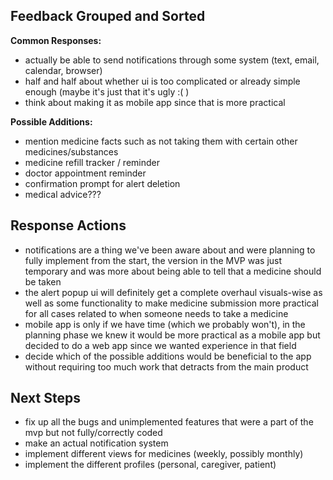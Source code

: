 ## Feedback Grouped and Sorted

**Common Responses:**
- actually be able to send notifications through some system (text, email, calendar, browser)
- half and half about whether ui is too complicated or already simple enough (maybe it's just that it's ugly :( )
- think about making it as mobile app since that is more practical

**Possible Additions:**
- mention medicine facts such as not taking them with certain other medicines/substances
- medicine refill tracker / reminder
- doctor appointment reminder
- confirmation prompt for alert deletion
- medical advice???

## Response Actions
- notifications are a thing we've been aware about and were planning to fully implement from the start, the version in the MVP was just temporary and was more about being able to tell that a medicine should be taken
- the alert popup ui will definitely get a complete overhaul visuals-wise as well as some functionality to make medicine submission more practical for all cases related to when someone needs to take a medicine
- mobile app is only if we have time (which we probably won't), in the planning phase we knew it would be more practical as a mobile app but decided to do a web app since we wanted experience in that field
- decide which of the possible additions would be beneficial to the app without requiring too much work that detracts from the main product

## Next Steps
- fix up all the bugs and unimplemented features that were a part of the mvp but not fully/correctly coded
- make an actual notification system
- implement different views for medicines (weekly, possibly monthly)
- implement the different profiles (personal, caregiver, patient)
